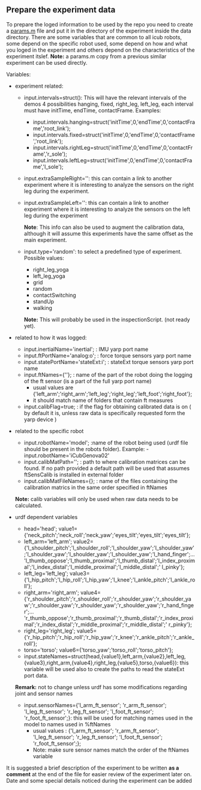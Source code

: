 ## Prepare the experiment data 
To prepare the loged information to be used by the repo you need to create a [params.m](https://github.com/robotology-playground/insitu-ft-analysis/blob/master/paramsTemplate.m) file and put it in the directory of the experiment inside the data directory.
There are some variables that are common to all icub robots, some depend on the specific robot used, some depend on how and what you loged in the experiment and others depend on the characteristics of the experiment itslef. **Note:** a params.m copy from a previous similar experiment can be used directly.

Variables:
  - experiment related:
      - input.intervals=struct(): This will have the relevant intervals of the demos 4 possibilities hanging, fixed, right_leg, left_leg, each interval must have initTime, endTime, contactFrame. Examples:
         - input.intervals.hanging=struct('initTime',0,'endTime',0,'contactFrame','root_link');
         - input.intervals.fixed=struct('initTime',0,'endTime',0,'contactFrame','root_link');
         - input.intervals.rightLeg=struct('initTime',0,'endTime',0,'contactFrame','r_sole');
         - input.intervals.leftLeg=struct('initTime',0,'endTime',0,'contactFrame','l_sole');
      - input.extraSampleRight='': this can contain a link to another experiment where it is interesting to analyze the sensors on the right leg during the experiment. 
      - input.extraSampleLeft='': this can contain a link to another experiment where it is interesting to analyze the sensors on the left leg during the experiment
      
          **Note**: This info can also be used to augment the calibration data, although it will assume this experiments have the same offset as the main experiment.
            
      - input.type='random': to select a predefined type of experiment. Possible values:
          - right_leg_yoga
          - left_leg_yoga
          - grid
          - random
          - contactSwitching
          - standUp
          - walking
          
          **Note:** This will probably be used in the inspectionScript. (not ready yet).
      

     
 - related to how it was logged:
      - input.inertialName='inertial'; : IMU yarp port name
      - input.ftPortName='analog:o'; : force torque sensors yarp port name
      - input.statePortName='stateExt:i'; : stateExt torque sensors yarp port name
      - input.ftNames={''}; : name of the part of the robot doing the logging of the ft sensor (is a part of the full yarp port name)
          - usual values are {'left_arm';'right_arm';'left_leg';'right_leg';'left_foot';'right_foot'}; 
          - it should match name of folders that contain ft measures
     - input.calibFlag=true; : if the flag for obtaining calibrated data is on ( by default it is, unless raw data is specifically requested form the yarp device )
     
 - related to the specific robot
      - input.robotName='model'; :name of the robot being used (urdf file should be present in the robots folder). Example:
            - input.robotName='iCubGenova02'
      - input.calibMatPath=''; : path to where calibration matrices can be found. If no path provided a default path will be used that assumes ftSensCalib is installed in external folder
      - input.calibMatFileNames={}; : name of the files containing the calibration matrics in the same order specified in ftNames
      
      **Note:** calib variables will only be used when raw data needs to be calculated.
     
 - urdf dependent variables 
      - head='head'; value1={'neck_pitch';'neck_roll';'neck_yaw';'eyes_tilt';'eyes_tilt';'eyes_tilt'};
      - left_arm='left_arm'; value2={'l_shoulder_pitch';'l_shoulder_roll';'l_shoulder_yaw';'l_shoulder_yaw';'l_shoulder_yaw';'l_shoulder_yaw';'l_shoulder_yaw';'l_hand_finger';...
    'l_thumb_oppose';'l_thumb_proximal';'l_thumb_distal';'l_index_proximal';'l_index_distal';'l_middle_proximal';'l_middle_distal';' l_pinky'};
      - left_leg='left_leg'; value3={'l_hip_pitch';'l_hip_roll';'l_hip_yaw';'l_knee';'l_ankle_pitch';'l_ankle_roll'};
      - right_arm='right_arm'; value4={'r_shoulder_pitch';'r_shoulder_roll';'r_shoulder_yaw';'r_shoulder_yaw';'r_shoulder_yaw';'r_shoulder_yaw';'r_shoulder_yaw';'r_hand_finger';...
    'r_thumb_oppose';'r_thumb_proximal';'r_thumb_distal';'r_index_proximal';'r_index_distal';'r_middle_proximal';'r_middle_distal';' r_pinky'};
      - right_leg='right_leg'; value5={'r_hip_pitch';'r_hip_roll';'r_hip_yaw';'r_knee';'r_ankle_pitch';'r_ankle_roll'};
      - torso='torso'; value6={'torso_yaw';'torso_roll';'torso_pitch'};
      - input.stateNames=struct(head,{value1},left_arm,{value2},left_leg,{value3},right_arm,{value4},right_leg,{value5},torso,{value6}): this variable will be used also to create the paths to read the stateExt port data.

   **Remark:** not to change unless urdf has some modifications regarding joint and sensor names

      - input.sensorNames={'l_arm_ft_sensor'; 'r_arm_ft_sensor'; 'l_leg_ft_sensor'; 'r_leg_ft_sensor'; 'l_foot_ft_sensor'; 'r_foot_ft_sensor';}: this will be used for matching names used in the model to names used in %ftNames
           -  usual values : {'l_arm_ft_sensor'; 'r_arm_ft_sensor'; 'l_leg_ft_sensor'; 'r_leg_ft_sensor'; 'l_foot_ft_sensor'; 'r_foot_ft_sensor';};
           - Note: make sure sensor names match the order of the ftNames variable
           


   
 It is suggested a brief description of the experiment to be written **as a comment** at the end of the file for easier review of the experiment later on. Date and some special details noticed during the experiment can be added
